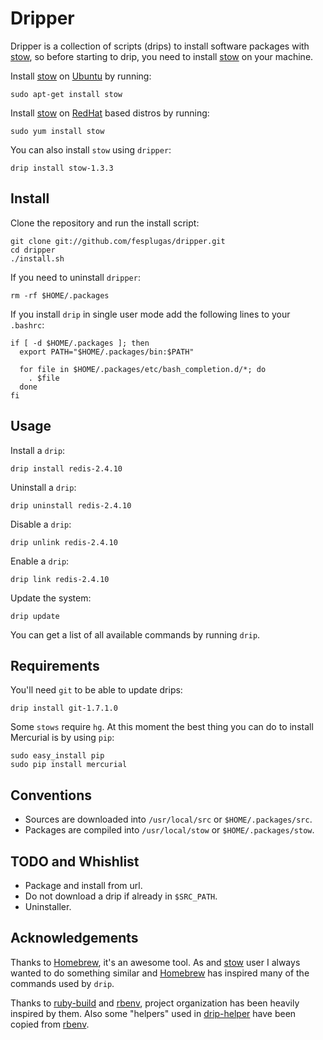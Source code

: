 Dripper
=======

Dripper is a collection of scripts (drips) to install software packages
with [stow], so before starting to drip, you need to install [stow] on
your machine.

Install [stow] on [Ubuntu] by running:

    sudo apt-get install stow

Install [stow] on [RedHat] based distros by running:

    sudo yum install stow

You can also install `stow` using `dripper`:

    drip install stow-1.3.3


Install
-------

Clone the repository and run the install script:

    git clone git://github.com/fesplugas/dripper.git
    cd dripper
    ./install.sh

If you need to uninstall `dripper`:

    rm -rf $HOME/.packages

If you install `drip` in single user mode add the following lines to
your `.bashrc`:

    if [ -d $HOME/.packages ]; then
      export PATH="$HOME/.packages/bin:$PATH"

      for file in $HOME/.packages/etc/bash_completion.d/*; do
        . $file
      done
    fi


Usage
-----

Install a `drip`:

    drip install redis-2.4.10

Uninstall a `drip`:

    drip uninstall redis-2.4.10

Disable a `drip`:

    drip unlink redis-2.4.10

Enable a `drip`:

    drip link redis-2.4.10

Update the system:

    drip update

You can get a list of all available commands by running `drip`.


Requirements
------------

You'll need `git` to be able to update drips:

    drip install git-1.7.1.0

Some `stows` require `hg`. At this moment the best thing you can do
to install Mercurial is by using `pip`:

    sudo easy_install pip
    sudo pip install mercurial


Conventions
-----------

- Sources are downloaded into `/usr/local/src` or `$HOME/.packages/src`.
- Packages are compiled into `/usr/local/stow` or `$HOME/.packages/stow`.


TODO and Whishlist
------------------

- Package and install from url.
- Do not download a drip if already in `$SRC_PATH`.
- Uninstaller.


Acknowledgements
----------------

Thanks to [Homebrew], it's an awesome tool. As and [stow] user I
always wanted to do something similar and [Homebrew] has inspired
many of the commands used by `drip`.

Thanks to [ruby-build] and [rbenv], project organization has been
heavily inspired by them. Also some "helpers" used in [drip-helper]
have been copied from [rbenv].


[stow]: http://www.gnu.org/s/stow/
[ubuntu]: http://www.ubuntu.com/
[redhat]: http://www.redhat.com/
[Homebrew]: https://github.com/mxcl/homebrew
[ruby-build]: https://github.com/sstephenson/ruby-build
[rbenv]: https://github.com/sstephenson/rbenv
[drip-helper]: https://github.com/fesplugas/dripper/blob/master/libexec/drip-helper
